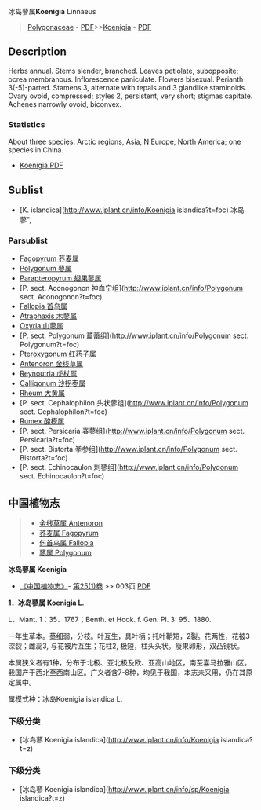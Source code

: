 冰岛蓼属**Koenigia** Linnaeus

> [Polygonaceae](http://www.iplant.cn/info/Polygonaceae?t=foc) - [PDF](http://www.iplant.cn/foc/pdf/Polygonaceae.pdf)>>[Koenigia](http://www.iplant.cn/info/Koenigia?t=foc) - [PDF](http://www.iplant.cn/foc/pdf/Koenigia.pdf)

## Description

Herbs annual. Stems slender, branched. Leaves petiolate, subopposite; ocrea membranous. Inflorescence paniculate. Flowers bisexual. Perianth 3(-5)-parted. Stamens 3, alternate with tepals and 3 glandlike staminoids. Ovary ovoid, compressed; styles 2, persistent, very short; stigmas capitate. Achenes narrowly ovoid, biconvex.

### Statistics
About three species: Arctic regions, Asia, N Europe, North America; one species in China.


* [Koenigia.PDF](http://www.iplant.cn/foc/pdf/Koenigia.pdf)

## Sublist

* [K.  islandica](http://www.iplant.cn/info/Koenigia islandica?t=foc) 冰岛蓼",

### Parsublist

* [Fagopyrum  荞麦属](http://www.iplant.cn/info/Fagopyrum?t=foc)
* [Polygonum  蓼属](http://www.iplant.cn/info/Polygonum?t=foc)
* [Parapteropyrum  翅果蓼属](http://www.iplant.cn/info/Parapteropyrum?t=foc)
* [P.  sect. Aconogonon  神血宁组](http://www.iplant.cn/info/Polygonum sect. Aconogonon?t=foc)
* [Fallopia  首乌属](http://www.iplant.cn/info/Fallopia?t=foc)
* [Atraphaxis  木蓼属](http://www.iplant.cn/info/Atraphaxis?t=foc)
* [Oxyria  山蓼属](http://www.iplant.cn/info/Oxyria?t=foc)
* [P.  sect. Polygonum  萹蓄组](http://www.iplant.cn/info/Polygonum sect. Polygonum?t=foc)
* [Pteroxygonum  红药子属](http://www.iplant.cn/info/Pteroxygonum?t=foc)
* [Antenoron  金线草属](http://www.iplant.cn/info/Antenoron?t=foc)
* [Reynoutria  虎杖属](http://www.iplant.cn/info/Reynoutria?t=foc)
* [Calligonum  沙拐枣属](http://www.iplant.cn/info/Calligonum?t=foc)
* [Rheum  大黄属](http://www.iplant.cn/info/Rheum?t=foc)
* [P.  sect. Cephalophilon  头状蓼组](http://www.iplant.cn/info/Polygonum sect. Cephalophilon?t=foc)
* [Rumex  酸模属](http://www.iplant.cn/info/Rumex?t=foc)
* [P.  sect. Persicaria  春蓼组](http://www.iplant.cn/info/Polygonum sect. Persicaria?t=foc)
* [P.  sect. Bistorta  拳参组](http://www.iplant.cn/info/Polygonum sect. Bistorta?t=foc)
* [P.  sect. Echinocaulon  刺蓼组](http://www.iplant.cn/info/Polygonum sect. Echinocaulon?t=foc)


## 中国植物志

> * [金线草属  Antenoron](Antenoron-金线草属.md)
> * [荞麦属  Fagopyrum](http://www.iplant.cn/info/Fagopyrum?t=z)
> * [何首乌属  Fallopia](http://www.iplant.cn/info/Fallopia?t=z)
> * [蓼属  Polygonum](http://www.iplant.cn/info/Polygonum?t=z)


**冰岛蓼属 Koenigia**

* [《中国植物志》](http://www.iplant.cn/frps)- [第25(1)卷](http://www.iplant.cn/frps/vol/25(1)) >> 003页 [PDF](http://www.iplant.cn/frps/pdf/25(1)/003y.pdf)


**1．冰岛蓼属 Koenigia L.**

L．Mant. 1：35．1767；Benth. et Hook. f. Gen. Pl. 3: 95．1880.

一年生草本。茎细弱，分枝。叶互生，具叶柄；托叶鞘短，2裂。花两性，花被3深裂；雌蕊3, 与花被片互生；花柱2, 极短，柱头头状。瘦果卵形，双凸镜状。

本属狭义者有1种，分布于北极、亚北极及欧、亚高山地区，南至喜马拉雅山区。我国产于西北至西南山区。广义者含7-8种，均见于我国，本志未采用，仍在其原定属中。

属模式种：冰岛Koenigia islandica L.

### 下级分类
* [冰岛蓼  Koenigia islandica](http://www.iplant.cn/info/Koenigia islandica?t=z)

### 下级分类
* [冰岛蓼  Koenigia islandica](http://www.iplant.cn/info/sp/Koenigia islandica?t=z)
